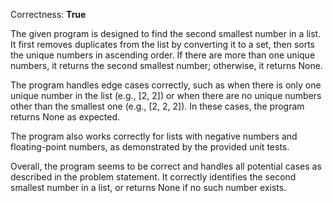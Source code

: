 Correctness: **True**

The given program is designed to find the second smallest number in a list. It first removes duplicates from the list by converting it to a set, then sorts the unique numbers in ascending order. If there are more than one unique numbers, it returns the second smallest number; otherwise, it returns None.

The program handles edge cases correctly, such as when there is only one unique number in the list (e.g., [2, 2]) or when there are no unique numbers other than the smallest one (e.g., [2, 2, 2]). In these cases, the program returns None as expected.

The program also works correctly for lists with negative numbers and floating-point numbers, as demonstrated by the provided unit tests.

Overall, the program seems to be correct and handles all potential cases as described in the problem statement. It correctly identifies the second smallest number in a list, or returns None if no such number exists.